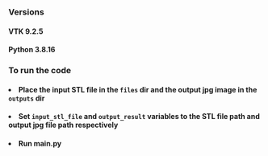 ### Versions
#### VTK 9.2.5
#### Python 3.8.16

### To run the code
#### <li> Place the input STL file in the `files` dir and the output jpg image in the `outputs` dir
#### <li> Set `input_stl_file` and `output_result` variables to the STL file path and output jpg file path respectively
#### <li> Run main.py
